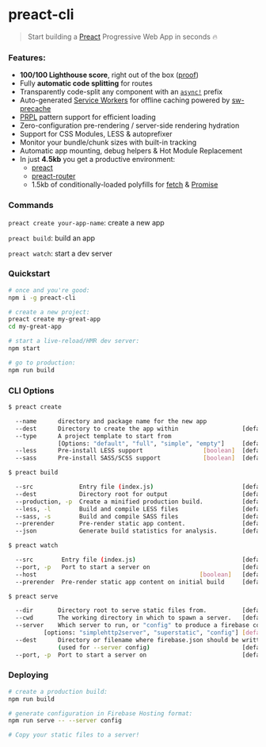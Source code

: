 # preact-cli

> Start building a [Preact] Progressive Web App in seconds 🔥

### Features:

- **100/100 Lighthouse score**, right out of the box ([proof])
- Fully **automatic code splitting** for routes
- Transparently code-split any component with an [`async!`] prefix
- Auto-generated [Service Workers] for offline caching powered by [sw-precache]
- [PRPL](https://developers.google.com/web/fundamentals/performance/prpl-pattern/) pattern support for efficient loading
- Zero-configuration pre-rendering / server-side rendering hydration
- Support for CSS Modules, LESS & autoprefixer
- Monitor your bundle/chunk sizes with built-in tracking
- Automatic app mounting, debug helpers & Hot Module Replacement
- In just **4.5kb** you get a productive environment:
	- [preact]
	- [preact-router]
	- 1.5kb of conditionally-loaded polyfills for [fetch](https://github.com/developit/unfetch) & [Promise](https://npm.im/promise-polyfill)


### Commands

`preact create your-app-name`: create a new app

`preact build`: build an app

`preact watch`: start a dev server


### Quickstart

```sh
# once and you're good:
npm i -g preact-cli

# create a new project:
preact create my-great-app
cd my-great-app

# start a live-reload/HMR dev server:
npm start

# go to production:
npm run build
```

### CLI Options

```sh
$ preact create

  --name      directory and package name for the new app
  --dest      Directory to create the app within                  [default: <name>]
  --type      A project template to start from
              [Options: "default", "full", "simple", "empty"]     [default: "default"]
  --less      Pre-install LESS support                 [boolean]  [default: false]
  --sass      Pre-install SASS/SCSS support            [boolean]  [default: false]

$ preact build

  --src             Entry file (index.js)                         [default: "src"]
  --dest            Directory root for output                     [default: "build"]
  --production, -p  Create a minified production build.           [default: true]
  --less, -l        Build and compile LESS files                  [default: false]
  --sass, -s        Build and compile SASS files                  [default: false]
  --prerender       Pre-render static app content.                [default: true]
  --json            Generate build statistics for analysis.       [default: false]

$ preact watch

  --src        Entry file (index.js)                              [default: "src"]
  --port, -p   Port to start a server on                          [default: "8080"]
  --host                                              [boolean]   [default: "0.0.0.0"]
  --prerender  Pre-render static app content on initial build     [default: false]

$ preact serve

  --dir       Directory root to serve static files from.          [default: "build"]
  --cwd       The working directory in which to spawn a server.   [default: .]
  --server    Which server to run, or "config" to produce a firebase config.      	
  	      [options: "simplehttp2server", "superstatic", "config"] [default:"simplehttp2server"]
  --dest      Directory or filename where firebase.json should be written
              (used for --server config)                          [default: -]
  --port, -p  Port to start a server on                           [default: "8080"]

```

### Deploying

```sh
# create a production build:
npm run build

# generate configuration in Firebase Hosting format:
npm run serve -- --server config

# Copy your static files to a server!
```


[preact]: https://github.com/developit/preact
[preact-router]: https://github.com/developit/preact-router
[sw-precache]: https://github.com/GoogleChrome/sw-precache
[proof]: https://googlechrome.github.io/lighthouse/viewer/?gist=142af6838482417af741d966e7804346
[Service Workers]: https://developers.google.com/web/fundamentals/getting-started/primers/service-workers
[`async!`]: https://github.com/developit/preact-cli/blob/222e7018dd360e40f7db622191aeca62d6ef0c9a/examples/full/src/components/app.js#L7

